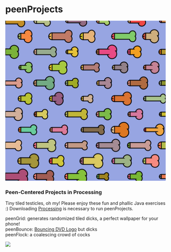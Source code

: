 # peenProjects

![](peenGrid/peenGridExample.JPG)

### Peen-Centered Projects in Processing

Tiny tiled testicles, oh my! Please enjoy these fun and phallic Java exercises :) Downloading [Processing](https://processing.org/) is necessary to run peenProjects.  

peenGrid: generates randomized tiled dicks, a perfect wallpaper for your phone!  
peenBounce: [Bouncing DVD Logo](https://bouncingdvdlogo.com/) but dicks  
peenFlock: a coalescing crowd of cocks  

![](peenBounce/peenBounce.gif)
